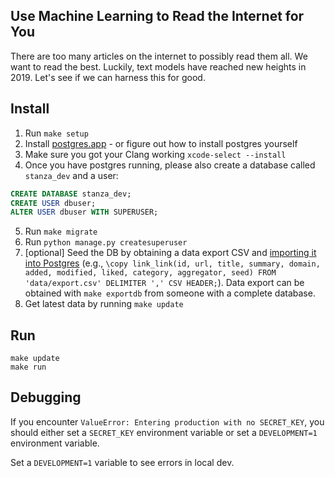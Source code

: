 ## Use Machine Learning to Read the Internet for You

There are too many articles on the internet to possibly read them all. We want to read the best. Luckily, text models have reached new heights in 2019. Let's see if we can harness this for good.

## Install

1. Run `make setup`
2. Install [postgres.app](https://postgresapp.com/downloads.html) - or figure out how to install
 postgres yourself
3. Make sure you got your Clang working `xcode-select --install`
4. Once you have postgres running, please also create a database called `stanza_dev` and a user:

 ```sql
 CREATE DATABASE stanza_dev;
 CREATE USER dbuser;
 ALTER USER dbuser WITH SUPERUSER;
 ```

5. Run `make migrate`
6. Run `python manage.py createsuperuser`
7. [optional] Seed the DB by obtaining a data export CSV and [importing it into Postgres](https://www.postgresqltutorial.com/import-csv-file-into-posgresql-table/) (e.g., `\copy link_link(id, url, title, summary, domain, added, modified, liked, category, aggregator, seed) FROM 'data/export.csv' DELIMITER ',' CSV HEADER;`). Data export can be obtained with `make exportdb` from someone with a complete database.
8. Get latest data by running `make update`


## Run

```
make update
make run
```


## Debugging 

If you encounter `ValueError: Entering production with no SECRET_KEY`, you should either set a `SECRET_KEY` environment variable or set a `DEVELOPMENT=1` environment variable.

Set a `DEVELOPMENT=1` variable to see errors in local dev.
